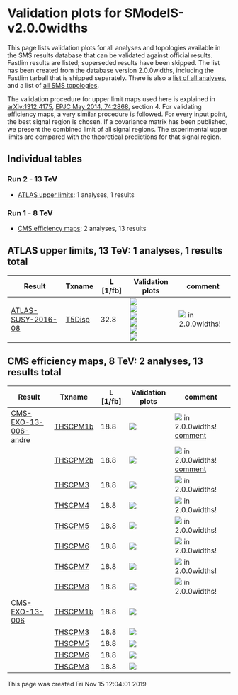 
# Validation plots for SModelS-v2.0.0widths 

This page lists validation plots for all analyses and topologies available in
the SMS results database that can be validated against official results.
Fastlim results are listed; superseded results have been skipped. The list has been created from the
database version 2.0.0widths, including the Fastlim tarball that is shipped separately.
There is also a [list of all analyses](ListOfAnalyses200widths), and
a list of [all SMS topologies](SmsDictionary200widths).

The validation procedure for upper limit maps used here is explained in [arXiv:1312.4175](http://arxiv.org/abs/1312.4175),  [EPJC May 2014, 74:2868](http://link.springer.com/article/10.1140/epjc/s10052-014-2868-5), section 4. For validating efficiency maps, a very similar procedure is followed. For every input point, the best signal region is chosen. If a covariance matrix has been published, we present the combined limit of all signal regions. The experimental upper limits are compared with the theoretical predictions for that signal region.

## Individual tables

### Run 2 - 13 TeV
 * [ATLAS upper limits](#ATLASupperlimits13): 1 analyses, 1 results

### Run 1 - 8 TeV
 * [CMS efficiency maps](#CMSefficiencymaps8): 2 analyses, 13 results


<a name="ATLASupperlimits13"></a>
## ATLAS upper limits, 13 TeV: 1 analyses, 1 results total

| **Result** | **Txname** | **L [1/fb]** | **Validation plots** | **comment** |
|------------|------------|--------------|----------------------|-------------|
| [ATLAS-SUSY-2016-08](https://atlas.web.cern.ch/Atlas/GROUPS/PHYSICS/PAPERS/SUSY-2016-08/)| [T5Disp](SmsDictionary200widths#T5Disp)| 32.8|<a href="https://smodels.github.io/validation/200widths/13TeV/ATLAS/ATLAS-SUSY-2016-08/validation/T5Disp_2EqMassAx6.582119514e-16_EqMassBy_pretty.png"><img src="https://smodels.github.io/validation/200widths/13TeV/ATLAS/ATLAS-SUSY-2016-08/validation/T5Disp_2EqMassAx6.582119514e-16_EqMassBy_pretty.png" /></a><BR><a href="https://smodels.github.io/validation/200widths/13TeV/ATLAS/ATLAS-SUSY-2016-08/validation/T5Disp_2EqMassAx_EqWidthA6.582119514e-16_EqMassBy_pretty.png"><img src="https://smodels.github.io/validation/200widths/13TeV/ATLAS/ATLAS-SUSY-2016-08/validation/T5Disp_2EqMassAx_EqWidthA6.582119514e-16_EqMassBy_pretty.png" /></a><BR><a href="https://smodels.github.io/validation/200widths/13TeV/ATLAS/ATLAS-SUSY-2016-08/validation/T5Disp_2EqMassAx_EqWidthAy_EqMassB100.0_pretty.png"><img src="https://smodels.github.io/validation/200widths/13TeV/ATLAS/ATLAS-SUSY-2016-08/validation/T5Disp_2EqMassAx_EqWidthAy_EqMassB100.0_pretty.png" /></a><BR><a href="https://smodels.github.io/validation/200widths/13TeV/ATLAS/ATLAS-SUSY-2016-08/validation/T5Disp_2EqMassAx_EqWidthAy_EqMassBx-100.0_pretty.png"><img src="https://smodels.github.io/validation/200widths/13TeV/ATLAS/ATLAS-SUSY-2016-08/validation/T5Disp_2EqMassAx_EqWidthAy_EqMassBx-100.0_pretty.png" /></a><BR><a href="https://smodels.github.io/validation/200widths/13TeV/ATLAS/ATLAS-SUSY-2016-08/validation/T5Disp_2EqMassAxy_EqMassB100.0_pretty.png"><img src="https://smodels.github.io/validation/200widths/13TeV/ATLAS/ATLAS-SUSY-2016-08/validation/T5Disp_2EqMassAxy_EqMassB100.0_pretty.png" /></a><BR><a href="https://smodels.github.io/validation/200widths/13TeV/ATLAS/ATLAS-SUSY-2016-08/validation/T5Disp_2EqMassAxy_EqMassBx-100.0_pretty.png"><img src="https://smodels.github.io/validation/200widths/13TeV/ATLAS/ATLAS-SUSY-2016-08/validation/T5Disp_2EqMassAxy_EqMassBx-100.0_pretty.png" /></a>  | <img src="https://smodels.github.io/pics/new.png" /> in 2.0.0widths!  |


<a name="CMSefficiencymaps8"></a>
## CMS efficiency maps, 8 TeV: 2 analyses, 13 results total

| **Result** | **Txname** | **L [1/fb]** | **Validation plots** | **comment** |
|------------|------------|--------------|----------------------|-------------|
| [CMS-EXO-13-006-andre](http://cms-results.web.cern.ch/cms-results/public-results/publications/EXO-13-006/index.html)| [THSCPM1b](SmsDictionary200widths#THSCPM1b)| 18.8|<a href="https://smodels.github.io/validation/200widths/8TeV/CMS/CMS-EXO-13-006-andre/validation/THSCPM1b_2EqMassAx_EqWidthAy_pretty.png"><img src="https://smodels.github.io/validation/200widths/8TeV/CMS/CMS-EXO-13-006-andre/validation/THSCPM1b_2EqMassAx_EqWidthAy_pretty.png" /></a>  | <img src="https://smodels.github.io/pics/new.png" /> in 2.0.0widths! [comment](https://smodels.github.io/validation/200widths/8TeV/CMS/CMS-EXO-13-006-andre/validation/THSCPM1b.txt) |
| | [THSCPM2b](SmsDictionary200widths#THSCPM2b)| 18.8|<a href="https://smodels.github.io/validation/200widths/8TeV/CMS/CMS-EXO-13-006-andre/validation/THSCPM2b_EqMassA__EqmassAx_EqwidthAy_pretty.png"><img src="https://smodels.github.io/validation/200widths/8TeV/CMS/CMS-EXO-13-006-andre/validation/THSCPM2b_EqMassA__EqmassAx_EqwidthAy_pretty.png" /></a>  | <img src="https://smodels.github.io/pics/new.png" /> in 2.0.0widths! [comment](https://smodels.github.io/validation/200widths/8TeV/CMS/CMS-EXO-13-006-andre/validation/THSCPM2b.txt) |
| | [THSCPM3](SmsDictionary200widths#THSCPM3)| 18.8|<a href="https://smodels.github.io/validation/200widths/8TeV/CMS/CMS-EXO-13-006-andre/validation/THSCPM3_2EqMassAx_EqMassBy_pretty.png"><img src="https://smodels.github.io/validation/200widths/8TeV/CMS/CMS-EXO-13-006-andre/validation/THSCPM3_2EqMassAx_EqMassBy_pretty.png" /></a>  | <img src="https://smodels.github.io/pics/new.png" /> in 2.0.0widths!  |
| | [THSCPM4](SmsDictionary200widths#THSCPM4)| 18.8|<a href="https://smodels.github.io/validation/200widths/8TeV/CMS/CMS-EXO-13-006-andre/validation/THSCPM4_EqMassA__EqmassAx_EqmassBy_pretty.png"><img src="https://smodels.github.io/validation/200widths/8TeV/CMS/CMS-EXO-13-006-andre/validation/THSCPM4_EqMassA__EqmassAx_EqmassBy_pretty.png" /></a>  | <img src="https://smodels.github.io/pics/new.png" /> in 2.0.0widths!  |
| | [THSCPM5](SmsDictionary200widths#THSCPM5)| 18.8|<a href="https://smodels.github.io/validation/200widths/8TeV/CMS/CMS-EXO-13-006-andre/validation/THSCPM5_2EqMassAx_EqMassBx-100_EqMassCy_pretty.png"><img src="https://smodels.github.io/validation/200widths/8TeV/CMS/CMS-EXO-13-006-andre/validation/THSCPM5_2EqMassAx_EqMassBx-100_EqMassCy_pretty.png" /></a>  | <img src="https://smodels.github.io/pics/new.png" /> in 2.0.0widths!  |
| | [THSCPM6](SmsDictionary200widths#THSCPM6)| 18.8|<a href="https://smodels.github.io/validation/200widths/8TeV/CMS/CMS-EXO-13-006-andre/validation/THSCPM6_EqMassA__EqmassAx_EqmassBx-100_EqmassCy_pretty.png"><img src="https://smodels.github.io/validation/200widths/8TeV/CMS/CMS-EXO-13-006-andre/validation/THSCPM6_EqMassA__EqmassAx_EqmassBx-100_EqmassCy_pretty.png" /></a>  | <img src="https://smodels.github.io/pics/new.png" /> in 2.0.0widths!  |
| | [THSCPM7](SmsDictionary200widths#THSCPM7)| 18.8|<a href="https://smodels.github.io/validation/200widths/8TeV/CMS/CMS-EXO-13-006-andre/validation/THSCPM7_EqMassAx_EqMassBx-100_EqMassCy__EqmassAx_EqmassBy_pretty.png"><img src="https://smodels.github.io/validation/200widths/8TeV/CMS/CMS-EXO-13-006-andre/validation/THSCPM7_EqMassAx_EqMassBx-100_EqMassCy__EqmassAx_EqmassBy_pretty.png" /></a>  | <img src="https://smodels.github.io/pics/new.png" /> in 2.0.0widths!  |
| | [THSCPM8](SmsDictionary200widths#THSCPM8)| 18.8|<a href="https://smodels.github.io/validation/200widths/8TeV/CMS/CMS-EXO-13-006-andre/validation/THSCPM8_2EqMassAx_EqMassBy_pretty.png"><img src="https://smodels.github.io/validation/200widths/8TeV/CMS/CMS-EXO-13-006-andre/validation/THSCPM8_2EqMassAx_EqMassBy_pretty.png" /></a>  | <img src="https://smodels.github.io/pics/new.png" /> in 2.0.0widths!  |
| [CMS-EXO-13-006](http://cms-results.web.cern.ch/cms-results/public-results/publications/EXO-13-006/index.html)| [THSCPM1b](SmsDictionary200widths#THSCPM1b)| 18.8|<a href="https://smodels.github.io/validation/200widths/8TeV/CMS/CMS-EXO-13-006-eff/validation/THSCPM1b_2EqMassAx_EqWidthAy_pretty.png"><img src="https://smodels.github.io/validation/200widths/8TeV/CMS/CMS-EXO-13-006-eff/validation/THSCPM1b_2EqMassAx_EqWidthAy_pretty.png" /></a>  | |
| | [THSCPM3](SmsDictionary200widths#THSCPM3)| 18.8|<a href="https://smodels.github.io/validation/200widths/8TeV/CMS/CMS-EXO-13-006-eff/validation/THSCPM3_2EqMassAx_EqMassBy_EqWidthB1e-16_pretty.png"><img src="https://smodels.github.io/validation/200widths/8TeV/CMS/CMS-EXO-13-006-eff/validation/THSCPM3_2EqMassAx_EqMassBy_EqWidthB1e-16_pretty.png" /></a>  | |
| | [THSCPM5](SmsDictionary200widths#THSCPM5)| 18.8|<a href="https://smodels.github.io/validation/200widths/8TeV/CMS/CMS-EXO-13-006-eff/validation/THSCPM5_2EqMassAx_EqMassBx-100_EqMassCy_EqWidthC1e-16_pretty.png"><img src="https://smodels.github.io/validation/200widths/8TeV/CMS/CMS-EXO-13-006-eff/validation/THSCPM5_2EqMassAx_EqMassBx-100_EqMassCy_EqWidthC1e-16_pretty.png" /></a>  | |
| | [THSCPM6](SmsDictionary200widths#THSCPM6)| 18.8|<a href="https://smodels.github.io/validation/200widths/8TeV/CMS/CMS-EXO-13-006-eff/validation/THSCPM6_EqMassA__EqmassAx_EqmassBx-100_EqmassCy_EqwidthC1e-16_pretty.png"><img src="https://smodels.github.io/validation/200widths/8TeV/CMS/CMS-EXO-13-006-eff/validation/THSCPM6_EqMassA__EqmassAx_EqmassBx-100_EqmassCy_EqwidthC1e-16_pretty.png" /></a>  | |
| | [THSCPM8](SmsDictionary200widths#THSCPM8)| 18.8|<a href="https://smodels.github.io/validation/200widths/8TeV/CMS/CMS-EXO-13-006-eff/validation/THSCPM8_2EqMassAx_EqMassBy_EqWidthB1e-16_pretty.png"><img src="https://smodels.github.io/validation/200widths/8TeV/CMS/CMS-EXO-13-006-eff/validation/THSCPM8_2EqMassAx_EqMassBy_EqWidthB1e-16_pretty.png" /></a>  | |

This page was created Fri Nov 15 12:04:01 2019
